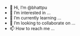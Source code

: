 - 👋 Hi, I’m @bhattpu
- 👀 I’m interested in ...
- 🌱 I’m currently learning ...
- 💞️ I’m looking to collaborate on ...
- 📫 How to reach me ...

<!---
bhattpu/bhattpu is a ✨ special ✨ repository because its `README.md` (this file) appears on your GitHub profile.
You can click the Preview link to take a look at your changes.
--->
